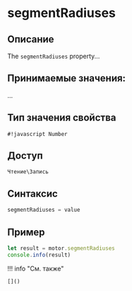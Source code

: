 # segmentRadiuses

## Описание
The `segmentRadiuses` property...

## Принимаемые значения:
...

## Тип значения свойства
`#!javascript Number`

## Доступ
`Чтение\Запись`

## Синтаксис
```javascript
segmentRadiuses = value
```

## Пример
```javascript linenums="1"
let result = motor.segmentRadiuses
console.info(result)
```

!!! info "См. также"

    []()


